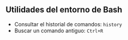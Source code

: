 ## Utilidades del entorno de Bash

- Consultar el historial de comandos: `history`
- Buscar un comando antiguo: `Ctrl+R`